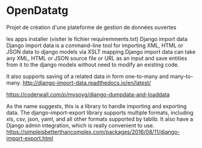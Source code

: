 # OpenDatatg
Projet de création d'une plateforme de gestion de données ouvertes

les apps installer (visiter le fichier requiremments.txt) 
Django import data
Django import data is a command-line tool for importing XML, HTML or JSON data to django models via XSLT mapping.Django import data can take any XML, HTML or JSON source file or URL as an input and save entities from it to the django models without need to modify an existing code.

It also supports saving of a related data in form one-to-many and many-to-many.
http://django-import-data.readthedocs.io/en/latest/


https://coderwall.com/p/mvsoyg/django-dumpdata-and-loaddata


As the name suggests, this is a library to handle importing and exporting data. The django-import-export library supports multiple formats, including xls, csv, json, yaml, and all other formats supported by tablib. It also have a Django admin integration, which is really convenient to use.
https://simpleisbetterthancomplex.com/packages/2016/08/11/django-import-export.html
